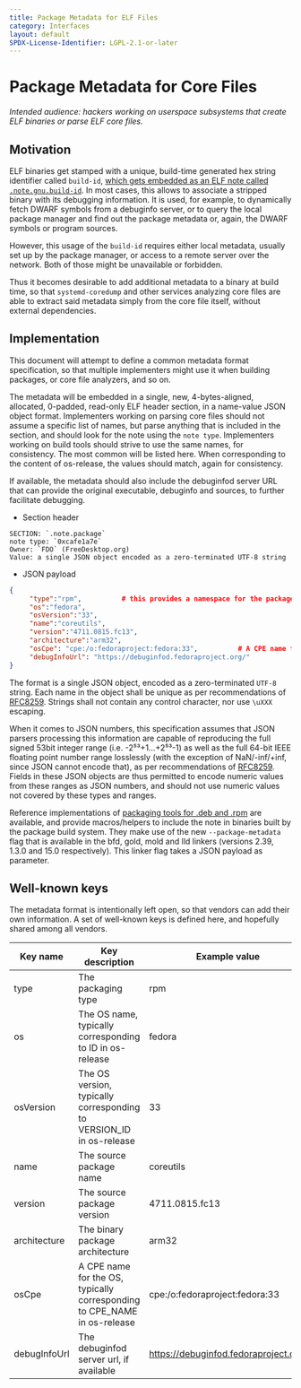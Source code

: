 ```yaml
---
title: Package Metadata for ELF Files
category: Interfaces
layout: default
SPDX-License-Identifier: LGPL-2.1-or-later
---
```


# Package Metadata for Core Files

*Intended audience: hackers working on userspace subsystems that create ELF binaries
or parse ELF core files.*

## Motivation

ELF binaries get stamped with a unique, build-time generated hex string identifier called `build-id`,
[which gets embedded as an ELF note called `.note.gnu.build-id`](https://fedoraproject.org/wiki/Releases/FeatureBuildId).
In most cases, this allows to associate a stripped binary with its debugging information.
It is used, for example, to dynamically fetch DWARF symbols from a debuginfo server, or
to query the local package manager and find out the package metadata or, again, the DWARF
symbols or program sources.

However, this usage of the `build-id` requires either local metadata, usually set up by
the package manager, or access to a remote server over the network. Both of those might
be unavailable or forbidden.

Thus it becomes desirable to add additional metadata to a binary at build time, so that
`systemd-coredump` and other services analyzing core files are able to extract said
metadata simply from the core file itself, without external dependencies.

## Implementation

This document will attempt to define a common metadata format specification, so that
multiple implementers might use it when building packages, or core file analyzers, and
so on.

The metadata will be embedded in a single, new, 4-bytes-aligned, allocated, 0-padded,
read-only ELF header section, in a name-value JSON object format. Implementers working on parsing
core files should not assume a specific list of names, but parse anything that is included
in the section, and should look for the note using the `note type`. Implementers working on
build tools should strive to use the same names, for consistency. The most common will be
listed here. When corresponding to the content of os-release, the values should match, again for consistency.

If available, the metadata should also include the debuginfod server URL that can provide
the original executable, debuginfo and sources, to further facilitate debugging.

* Section header

```
SECTION: `.note.package`
note type: `0xcafe1a7e`
Owner: `FDO` (FreeDesktop.org)
Value: a single JSON object encoded as a zero-terminated UTF-8 string
```

* JSON payload

```json
{
     "type":"rpm",          # this provides a namespace for the package+package-version fields
     "os":"fedora",
     "osVersion":"33",
     "name":"coreutils",
     "version":"4711.0815.fc13",
     "architecture":"arm32",
     "osCpe": "cpe:/o:fedoraproject:fedora:33",          # A CPE name for the operating system, `CPE_NAME` from os-release is a good default
     "debugInfoUrl": "https://debuginfod.fedoraproject.org/"
}
```

The format is a single JSON object, encoded as a zero-terminated `UTF-8` string.
Each name in the object shall be unique as per recommendations of
[RFC8259](https://datatracker.ietf.org/doc/html/rfc8259#section-4). Strings shall
not contain any control character, nor use `\uXXX` escaping.

When it comes to JSON numbers, this specification assumes that JSON parsers
processing this information are capable of reproducing the full signed 53bit
integer range (i.e. -2⁵³+1…+2⁵³-1) as well as the full 64-bit IEEE floating
point number range losslessly (with the exception of NaN/-inf/+inf, since JSON
cannot encode that), as per recommendations of
[RFC8259](https://datatracker.ietf.org/doc/html/rfc8259#page-8). Fields in
these JSON objects are thus permitted to encode numeric values from these
ranges as JSON numbers, and should not use numeric values not covered by these
types and ranges.

Reference implementations of [packaging tools for .deb and .rpm](https://github.com/systemd/package-notes)
are available, and provide macros/helpers to include the note in binaries built
by the package build system. They make use of the new `--package-metadata` flag that
is available in the bfd, gold, mold and lld linkers (versions 2.39, 1.3.0 and 15.0
respectively). This linker flag takes a JSON payload as parameter.

## Well-known keys

The metadata format is intentionally left open, so that vendors can add their own information.
A set of well-known keys is defined here, and hopefully shared among all vendors.

| Key name     | Key description                                                          | Example value                         |
|--------------|--------------------------------------------------------------------------|---------------------------------------|
| type         | The packaging type                                                       | rpm                                   |
| os           | The OS name, typically corresponding to ID in os-release                 | fedora                                |
| osVersion    | The OS version, typically corresponding to VERSION_ID in os-release      | 33                                    |
| name         | The source package name                                                  | coreutils                             |
| version      | The source package version                                               | 4711.0815.fc13                        |
| architecture | The binary package architecture                                          | arm32                                 |
| osCpe        | A CPE name for the OS, typically corresponding to CPE_NAME in os-release | cpe:/o:fedoraproject:fedora:33        |
| debugInfoUrl | The debuginfod server url, if available                                  | https://debuginfod.fedoraproject.org/ |
